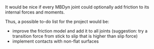 It would be nice if every MBDyn joint could optionally add friction to its internal forces and moments.

Thus, a possible to-do list for the project would be:
 - improve the friction model and add it to all joints (suggestion: try a transition force from stick to slip that is higher than slip force)
 - implement contacts with non-flat surfaces
